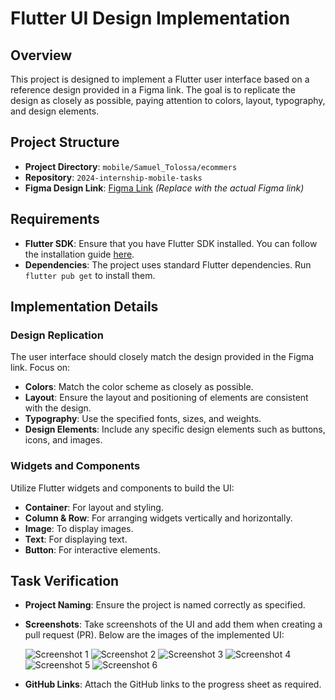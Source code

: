 # Flutter UI Design Implementation

## Overview

This project is designed to implement a Flutter user interface based on a reference design provided in a Figma link. The goal is to replicate the design as closely as possible, paying attention to colors, layout, typography, and design elements.

## Project Structure

* **Project Directory**: `mobile/Samuel_Tolossa/ecommers`
* **Repository**: `2024-internship-mobile-tasks`
* **Figma Design Link**: [Figma Link](https://www.figma.com/design/957Md2CrZ2B9KGjHy8RDcH/Internship?node-id=0-1&t=Yrw4etwCj3Z4NKCI-0) *(Replace with the actual Figma link)*

## Requirements

* **Flutter SDK**: Ensure that you have Flutter SDK installed. You can follow the installation guide [here](https://flutter.dev/docs/get-started/install).
* **Dependencies**: The project uses standard Flutter dependencies. Run `flutter pub get` to install them.

## Implementation Details

### Design Replication

The user interface should closely match the design provided in the Figma link. Focus on:

* **Colors**: Match the color scheme as closely as possible.
* **Layout**: Ensure the layout and positioning of elements are consistent with the design.
* **Typography**: Use the specified fonts, sizes, and weights.
* **Design Elements**: Include any specific design elements such as buttons, icons, and images.

### Widgets and Components

Utilize Flutter widgets and components to build the UI:

* **Container**: For layout and styling.
* **Column & Row**: For arranging widgets vertically and horizontally.
* **Image**: To display images.
* **Text**: For displaying text.
* **Button**: For interactive elements.

## Task Verification

* **Project Naming**: Ensure the project is named correctly as specified.
* **Screenshots**: Take screenshots of the UI and add them when creating a pull request (PR). Below are the images of the implemented UI:

  ![Screenshot 1](images/flutter_01.png)
  ![Screenshot 2](images/flutter_02.png)
  ![Screenshot 3](images/flutter_03.png)
  ![Screenshot 4](images/flutter_04.png)
  ![Screenshot 5](images/flutter_05.png)
  ![Screenshot 6](images/flutter_06.png)
* **GitHub Links**: Attach the GitHub links to the progress sheet as required.
